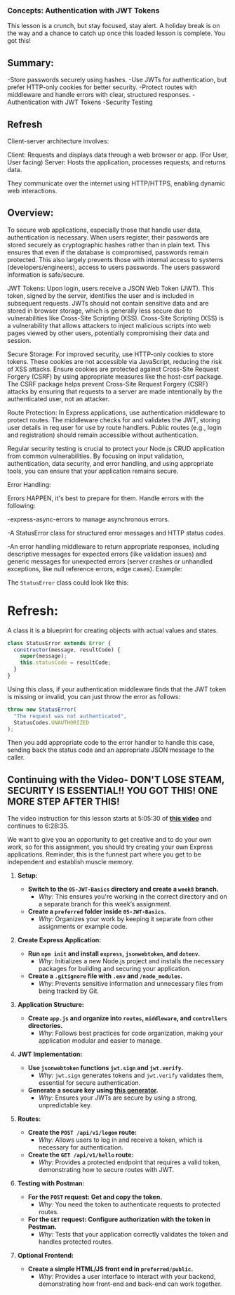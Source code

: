 
### Concepts: Authentication with JWT Tokens

This lesson is a crunch, but stay focused, stay alert. A holiday break is on the way and a chance to catch up once this loaded lesson is complete. You got this!

## Summary:

-Store passwords securely using hashes.
-Use JWTs for authentication, but prefer HTTP-only cookies for better security.
-Protect routes with middleware and handle errors with clear, structured responses.
-Authentication with JWT Tokens
-Security Testing

## Refresh
Client-server architecture involves:

Client: Requests and displays data through a web browser or app. (For User, User facing)
Server: Hosts the application, processes requests, and returns data.

They communicate over the internet using HTTP/HTTPS, enabling dynamic web interactions.

## Overview: 

To secure web applications, especially those that handle user data, authentication is necessary. When users register, their passwords are stored securely as cryptographic hashes rather than in plain text. This ensures that even if the database is compromised, passwords remain protected. This also largely prevents those with internal access to systems (developers/engineers), access to users passwords. The users password information is safe/secure.

JWT Tokens: Upon login, users receive a JSON Web Token (JWT). This token, signed by the server, identifies the user and is included in subsequent requests. JWTs should not contain sensitive data and are stored in browser storage, which is generally less secure due to vulnerabilities like Cross-Site Scripting (XSS). Cross-Site Scripting (XSS) is a vulnerability that allows attackers to inject malicious scripts into web pages viewed by other users, potentially compromising their data and session.

Secure Storage: For improved security, use HTTP-only cookies to store tokens. These cookies are not accessible via JavaScript, reducing the risk of XSS attacks. Ensure cookies are protected against Cross-Site Request Forgery (CSRF) by using appropriate measures like the host-csrf package. The CSRF package helps prevent Cross-Site Request Forgery (CSRF) attacks by ensuring that requests to a server are made intentionally by the authenticated user, not an attacker.

Route Protection: In Express applications, use authentication middleware to protect routes. The middleware checks for and validates the JWT, storing user details in req.user for use by route handlers. Public routes (e.g., login and registration) should remain accessible without authentication.

Regular security testing is crucial to protect your Node.js CRUD application from common vulnerabilities. By focusing on input validation, authentication, data security, and error handling, and using appropriate tools, you can ensure that your application remains secure.

Error Handling: 

Errors HAPPEN, it's best to prepare for them. Handle errors with the following: 

-express-async-errors to manage asynchronous errors.

-A StatusError class for structured error messages and HTTP status codes.

-An error handling middleware to return appropriate responses, including descriptive messages for expected errors (like validation issues) and generic messages for unexpected errors (server crashes or unhandled exceptions, like null reference errors, edge cases).
Example: 

The `StatusError` class could look like this:

# Refresh:
A class it is a blueprint for creating objects with actual values and states.

```javascript
class StatusError extends Error {
  constructor(message, resultCode) {
    super(message);
    this.statusCode = resultCode;
  }
}
```

Using this class, if your authentication middleware finds that the JWT token is missing or invalid, you can just throw the error as follows:

```javascript
throw new StatusError(
  "The request was not authenticated",
  StatusCodes.UNAUTHORIZED
);
```

Then you add appropriate code to the error handler to handle this case, sending back the status code and an appropriate JSON message to the caller.


## Continuing with the Video- DON'T LOSE STEAM, SECURITY IS ESSENTIAL!! YOU GOT THIS! ONE MORE STEP AFTER THIS!

The video instruction for this lesson starts at 5:05:30 of **[this video](https://youtu.be/rltfdjcXjmk?t=18325)** and continues to 6:28:35.



We want to give you an opportunity to get creative and to do your own work, so for this assignment, you should try creating your own Express applications. Reminder, this is the funnest part where you get to be independent and establish muscle memory. 



1. **Setup:**
   - **Switch to the `05-JWT-Basics` directory and create a `week8` branch.**
     - *Why:* This ensures you're working in the correct directory and on a separate branch for this week’s assignment.
   - **Create a `preferred` folder inside `05-JWT-Basics`.**
     - *Why:* Organizes your work by keeping it separate from other assignments or example code.

2. **Create Express Application:**
   - **Run `npm init` and install `express`, `jsonwebtoken`, and `dotenv`.**
     - *Why:* Initializes a new Node.js project and installs the necessary packages for building and securing your application.
   - **Create a `.gitignore` file with `.env` and `/node_modules`.**
     - *Why:* Prevents sensitive information and unnecessary files from being tracked by Git.

3. **Application Structure:**
   - **Create `app.js` and organize into `routes`, `middleware`, and `controllers` directories.**
     - *Why:* Follows best practices for code organization, making your application modular and easier to manage.

4. **JWT Implementation:**
   - **Use `jsonwebtoken` functions `jwt.sign` and `jwt.verify`.**
     - *Why:* `jwt.sign` generates tokens and `jwt.verify` validates them, essential for secure authentication.
   - **Generate a secure key using [this generator](https://www.random.org/strings/).**
     - *Why:* Ensures your JWTs are secure by using a strong, unpredictable key.

5. **Routes:**
   - **Create the `POST /api/v1/logon` route:**
     - *Why:* Allows users to log in and receive a token, which is necessary for authentication.
   - **Create the `GET /api/v1/hello` route:**
     - *Why:* Provides a protected endpoint that requires a valid token, demonstrating how to secure routes with JWT.

6. **Testing with Postman:**
   - **For the `POST` request: Get and copy the token.**
     - *Why:* You need the token to authenticate requests to protected routes.
   - **For the `GET` request: Configure authorization with the token in Postman.**
     - *Why:* Tests that your application correctly validates the token and handles protected routes.

7. **Optional Frontend:**
   - **Create a simple HTML/JS front end in `preferred/public`.**
     - *Why:* Provides a user interface to interact with your backend, demonstrating how front-end and back-end can work together.
